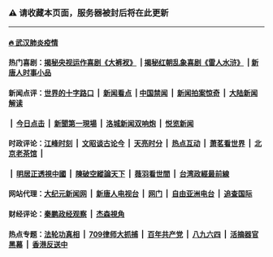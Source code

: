 ### ⚠️ 请收藏本页面，服务器被封后将在此更新

---

#### [🔥 武汉肺炎疫情](http://http://167.172.213.188/:10000/videos/corona/)

#### 热门喜剧：[揭秘央视运作喜剧《大裤衩》](http://http://167.172.213.188/:10000/videos/res/big-shorts/) &nbsp;|&nbsp;[揭秘红朝乱象喜剧《雷人水浒》](http://http://167.172.213.188/:10000/videos/res/OutlawsOfMarsh/) &nbsp;|&nbsp;[新唐人时事小品](http://http://167.172.213.188/:10000/videos/res/comedy/)

#### 新闻点评：[世界的十字路口](http://http://167.172.213.188//tanghao/) &nbsp;|&nbsp; [新闻看点](http://http://167.172.213.188//news-insight/) &nbsp;|&nbsp;[中国禁闻](http://http://167.172.213.188//ntdtv-news/) &nbsp;|&nbsp; [新闻拍案惊奇](http://http://167.172.213.188//dayu/) &nbsp;|&nbsp; [大陆新闻解读](http://http://167.172.213.188//ntdtv-comedy/)
####   &nbsp;|&nbsp;  [今日点击](http://http://167.172.213.188//news-click/)  &nbsp;|&nbsp; [新聞第一現場](http://http://167.172.213.188//primary-scene/) &nbsp;|&nbsp; [洛城新闻双响炮](http://http://167.172.213.188//la-news/) &nbsp;|&nbsp; [悦览新闻](http://http://167.172.213.188//dingyue/)

#### 时政评论：[江峰时刻](http://http://167.172.213.188//today-in-history/) &nbsp;|&nbsp; [文昭谈古论今](http://http://167.172.213.188//wenzhao/) &nbsp;|&nbsp; [天亮时分](http://http://167.172.213.188//tianliang/) &nbsp;|&nbsp; [热点互动](http://http://167.172.213.188//ntdtv-rdhd/) &nbsp;|&nbsp; [萧茗看世界](http://http://167.172.213.188//simonegao/) &nbsp;|&nbsp; [北京老茶馆](http://http://167.172.213.188//teahouse/)  &nbsp;|&nbsp;  
####   &nbsp;|&nbsp;  [明居正透視中國](http://http://167.172.213.188//decoding-china/)  &nbsp;|&nbsp; [陳破空縱論天下](http://http://167.172.213.188//pokong/)  &nbsp;|&nbsp; [薇羽看世間](http://http://167.172.213.188//weiyu/)  &nbsp;|&nbsp; [台湾政經最前線](http://http://167.172.213.188//taiwan/)   

#### 网站代理：[大纪元新闻网](http://http://167.172.213.188/:10080/gb/) &nbsp;|&nbsp; [新唐人电视台](http://http://167.172.213.188/:8808/gb/) &nbsp;|&nbsp; [网门](http://http://167.172.213.188/:11000/) &nbsp;|&nbsp; [自由亚洲电台](http://http://167.172.213.188/:9800/mandarin/) &nbsp;|&nbsp; [追查国际](http://http://167.172.213.188/:10010/)

#### 财经评论：[秦鹏政经观察](http://http://167.172.213.188//qinpeng/) &nbsp;|&nbsp; [杰森視角 ](http://http://167.172.213.188//jason/)

#### 热点专题：[法轮功真相](http://http://167.172.213.188/:10000/videos/truth.html) &nbsp;|&nbsp; [709律师大抓捕](http://http://167.172.213.188/:10000/videos/709/) &nbsp;|&nbsp; [百年共产党](http://http://167.172.213.188/:10000/videos/ccp.html) &nbsp;|&nbsp; [八九六四](http://http://167.172.213.188/:10000/videos/88/)  &nbsp;|&nbsp; [活摘器官黑幕](http://http://167.172.213.188/:10000/videos/res/Organs/)  &nbsp;|&nbsp; [香港反送中](http://http://167.172.213.188/:10000/videos/res/hk/) 

<img src='http://gfw-breaker.win/link40.md' width='0px' height='0px'/>
